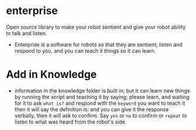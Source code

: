 # enterprise
Open source library to make your robot sentient and give your robot ability to talk and listen.

- Enterprise is a software for robots so that they are sentient; listen and respond to you, and you can teach it things so it can learn.

# Add in Knowledge 
- information in the knowledge folder is built in; but it can learn new things by running the script and teaching it by saying; please learn, and waiting for it to ask `what is?` and respond with the `keyword` you want to teach it then it will say the definition is: and you can give it the response verbally, then it will ask to confirm. Say `yes` or `no` to confirm or `repeat` to listen to what was heard from the robot's side.
